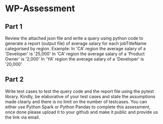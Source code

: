 # WP-Assessment 

## Part 1
Review the attached json file and write a query using python code to generate a report (output file) of average salary for each jobTitleName categorised by region.
Example:
                In 'CA' region the average salary of a 'Developer' is '25,000'
                In 'CA' region the average salary of a 'Product Owner' is '2,000'
                In 'YA' region the average salary of a 'Developer' is '20,000'

## Part 2
Write test cases to test the query code and the report file using the pytest library.
Kindly, be elaborative of your test cases and state the assumptions made clearly and there is no limit on the number of testcases.
You can either use Python Spark or Python Pandas to complete this assessment, once done please upload it to your github and make it public and provide us the link via email.
